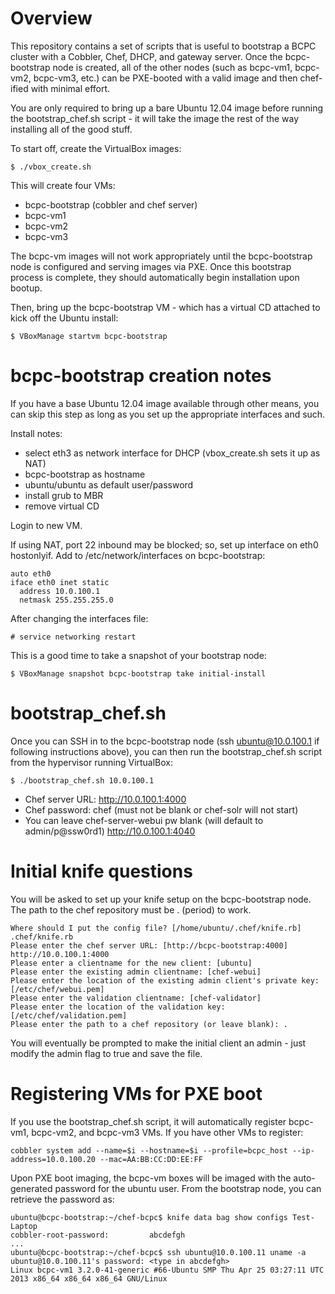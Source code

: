 Overview
========

This repository contains a set of scripts that is useful to bootstrap a BCPC
cluster with a Cobbler, Chef, DHCP, and gateway server.  Once the
bcpc-bootstrap node is created, all of the other nodes (such as bcpc-vm1,
bcpc-vm2, bcpc-vm3, etc.) can be PXE-booted with a valid image and then
chef-ified with minimal effort.

You are only required to bring up a bare Ubuntu 12.04 image before running the
bootstrap_chef.sh script - it will take the image the rest of the way
installing all of the good stuff.

To start off, create the VirtualBox images:

```
$ ./vbox_create.sh
```

This will create four VMs:
- bcpc-bootstrap (cobbler and chef server)
- bcpc-vm1
- bcpc-vm2
- bcpc-vm3

The bcpc-vm images will not work appropriately until the bcpc-bootstrap node is
configured and serving images via PXE.  Once this bootstrap process is
complete, they should automatically begin installation upon bootup.

Then, bring up the bcpc-bootstrap VM - which has a virtual CD attached to
kick off the Ubuntu install:

```
$ VBoxManage startvm bcpc-bootstrap
```

bcpc-bootstrap creation notes
=============================

If you have a base Ubuntu 12.04 image available through other means, you can
skip this step as long as you set up the appropriate interfaces and such.

Install notes:

- select eth3 as network interface for DHCP (vbox_create.sh sets it up as NAT)
- bcpc-bootstrap as hostname
- ubuntu/ubuntu as default user/password
- install grub to MBR
- remove virtual CD

Login to new VM.

If using NAT, port 22 inbound may be blocked; so, set up interface on eth0
hostonlyif.  Add to /etc/network/interfaces on bcpc-bootstrap:

```
auto eth0
iface eth0 inet static
  address 10.0.100.1
  netmask 255.255.255.0
```

After changing the interfaces file:

```
# service networking restart
```

This is a good time to take a snapshot of your bootstrap node:

```
$ VBoxManage snapshot bcpc-bootstrap take initial-install
```

bootstrap_chef.sh
=================

Once you can SSH in to the bcpc-bootstrap node (ssh ubuntu@10.0.100.1 if
following instructions above), you can then run the bootstrap_chef.sh script
from the hypervisor running VirtualBox:

```
$ ./bootstrap_chef.sh 10.0.100.1
```

- Chef server URL: http://10.0.100.1:4000
- Chef password: chef (must not be blank or chef-solr will not start)
- You can leave chef-server-webui pw blank (will default to admin/p@ssw0rd1)
  http://10.0.100.1:4040

Initial knife questions
=======================

You will be asked to set up your knife setup on the bcpc-bootstrap node.
The path to the chef repository must be . (period) to work.

```
Where should I put the config file? [/home/ubuntu/.chef/knife.rb] .chef/knife.rb
Please enter the chef server URL: [http://bcpc-bootstrap:4000] http://10.0.100.1:4000
Please enter a clientname for the new client: [ubuntu] 
Please enter the existing admin clientname: [chef-webui] 
Please enter the location of the existing admin client's private key: [/etc/chef/webui.pem] 
Please enter the validation clientname: [chef-validator] 
Please enter the location of the validation key: [/etc/chef/validation.pem] 
Please enter the path to a chef repository (or leave blank): .
```

You will eventually be prompted to make the initial client an admin - just
modify the admin flag to true and save the file.

Registering VMs for PXE boot
============================

If you use the bootstrap_chef.sh script, it will automatically register
bcpc-vm1, bcpc-vm2, and bcpc-vm3 VMs.  If you have other VMs to register:

```
cobbler system add --name=$i --hostname=$i --profile=bcpc_host --ip-address=10.0.100.20 --mac=AA:BB:CC:DD:EE:FF
```

Upon PXE boot imaging, the bcpc-vm boxes will be imaged with the auto-generated
password for the ubuntu user.  From the bootstrap node, you can retrieve the
password as:

```
ubuntu@bcpc-bootstrap:~/chef-bcpc$ knife data bag show configs Test-Laptop
cobbler-root-password:         abcdefgh
...
ubuntu@bcpc-bootstrap:~/chef-bcpc$ ssh ubuntu@10.0.100.11 uname -a
ubuntu@10.0.100.11's password: <type in abcdefgh>
Linux bcpc-vm1 3.2.0-41-generic #66-Ubuntu SMP Thu Apr 25 03:27:11 UTC 2013 x86_64 x86_64 x86_64 GNU/Linux
```
